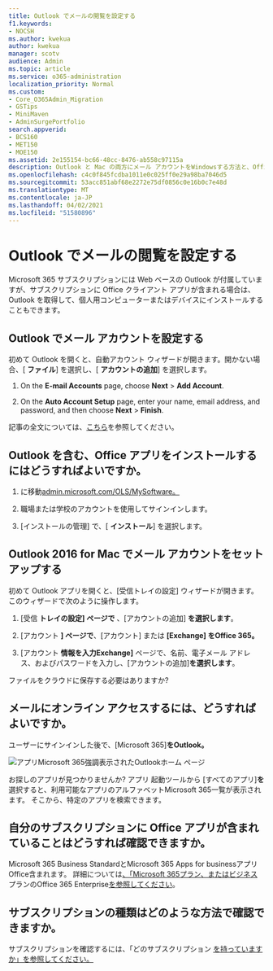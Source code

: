 ```yaml
---
title: Outlook でメールの閲覧を設定する
f1.keywords:
- NOCSH
ms.author: kwekua
author: kwekua
manager: scotv
audience: Admin
ms.topic: article
ms.service: o365-administration
localization_priority: Normal
ms.custom:
- Core_O365Admin_Migration
- GSTips
- MiniMaven
- AdminSurgePortfolio
search.appverid:
- BCS160
- MET150
- MOE150
ms.assetid: 2e155154-bc66-48cc-8476-ab558c97115a
description: Outlook と Mac の両方にメール アカウントをWindowsする方法と、Office アプリをインストールしてオンラインでメールにアクセスする方法について説明します。
ms.openlocfilehash: c4c0f845fcdba1011e0c025ff0e29a98ba7046d5
ms.sourcegitcommit: 53acc851abf68e2272e75df0856c0e16b0c7e48d
ms.translationtype: MT
ms.contentlocale: ja-JP
ms.lasthandoff: 04/02/2021
ms.locfileid: "51580896"
---
```

# <a name="set-up-outlook-to-read-email"></a>Outlook でメールの閲覧を設定する

Microsoft 365 サブスクリプションには Web ベースの Outlook が付属していますが、サブスクリプションに Office クライアント アプリが含まれる場合は、Outlook を取得して、個人用コンピューターまたはデバイスにインストールすることもできます。
  
## <a name="set-up-an-email-account-in-outlook"></a>Outlook でメール アカウントを設定する

初めて Outlook を開くと、自動アカウント ウィザードが開きます。開かない場合、[ **ファイル**] を選択し、[ **アカウントの追加**] を選択します。
  
1. On the **E-mail Accounts** page, choose **Next** \> **Add Account**.
    
2. On the **Auto Account Setup** page, enter your name, email address, and password, and then choose **Next** \> **Finish**.
    
記事の全文については、[こちら](https://support.microsoft.com/office/6e27792a-9267-4aa4-8bb6-c84ef146101b)を参照してください。
  
## <a name="how-do-i-install-the-office-apps-including-outlook"></a>Outlook を含む、Office アプリをインストールするにはどうすればよいですか。

1. に移動[admin.microsoft.com/OLS/MySoftware。](https://admin.microsoft.com/OLS/MySoftware.aspx)
    
2. 職場または学校のアカウントを使用してサインインします。
    
3. [インストールの管理] で、[ **インストール**] を選択します。
    
## <a name="set-up-an-email-account-in-outlook-2016-for-mac"></a>Outlook 2016 for Mac でメール アカウントをセットアップする

初めて Outlook アプリを開くと、[受信トレイの設定] ウィザードが開きます。このウィザードで次のように操作します。 
  
1. [受信 **トレイの設定] ページで** 、[アカウントの追加] **を選択します**。
    
2. [アカウント **] ページで**、[アカウント] または **[Exchange] をOffice 365。**
    
3. [アカウント **情報を入力Exchange]** ページで、名前、電子メール アドレス、およびパスワードを入力し、[アカウントの追加]**を選択します**。
    
ファイルをクラウドに保存する必要はありますか? 
  
## <a name="how-do-i-access-my-mail-online"></a>メールにオンライン アクセスするには、どうすればよいですか。

ユーザーにサインインした後で、[Microsoft 365]**をOutlook。**
  
![アプリMicrosoft 365強調表示されたOutlookホーム ページ](../../media/3ceee838-9d85-4af3-95a6-fbcee11036f4.png)
  
お探しのアプリが見つかりませんか? アプリ 起動ツールから [すべてのアプリ]**を** 選択すると、利用可能なアプリのアルファベットMicrosoft 365一覧が表示されます。 そこから、特定のアプリを検索できます。 
  
## <a name="how-do-i-know-if-my-subscription-includes-office-apps"></a>自分のサブスクリプションに Office アプリが含まれていることはどうすれば確認できますか。

Microsoft 365 Business StandardとMicrosoft 365 Apps for businessアプリOffice含まれます。 詳細については[、「Microsoft 365プラン、またはビジネス](https://go.microsoft.com/fwlink/p/?LinkId=723731)プランのOffice 365 Enterprise[を参照してください](https://go.microsoft.com/fwlink/p/?LinkId=800029)。
  
## <a name="how-do-i-determine-what-subscription-i-have"></a>サブスクリプションの種類はどのような方法で確認できますか。

サブスクリプションを確認するには、「どのサブスクリプション [を持っていますか」を参照してください。](../admin-overview/what-subscription-do-i-have.md)
  

